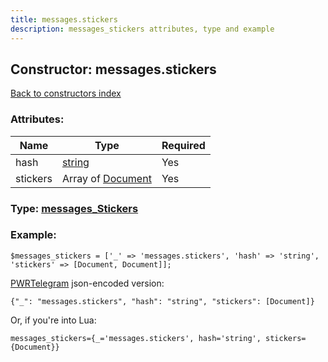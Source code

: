 ```yaml
---
title: messages.stickers
description: messages_stickers attributes, type and example
---
```

## Constructor: messages.stickers  
[Back to constructors index](index.md)



### Attributes:

| Name     |    Type       | Required |
|----------|---------------|----------|
|hash|[string](../types/string.md) | Yes|
|stickers|Array of [Document](../types/Document.md) | Yes|



### Type: [messages\_Stickers](../types/messages_Stickers.md)


### Example:

```
$messages_stickers = ['_' => 'messages.stickers', 'hash' => 'string', 'stickers' => [Document, Document]];
```  

[PWRTelegram](https://pwrtelegram.xyz) json-encoded version:

```
{"_": "messages.stickers", "hash": "string", "stickers": [Document]}
```


Or, if you're into Lua:  


```
messages_stickers={_='messages.stickers', hash='string', stickers={Document}}

```



